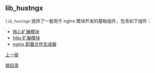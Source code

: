 lib_hustngx
--

`lib_hustngx` 提供了一套用于 nginx 模块开发的基础组件，包含如下组件：

* [核心扩展模块](lib_hustngx/core_module.md)
* [http 扩展模块](lib_hustngx/http_module.md)
* [nginx 配置文件生成器](lib_hustngx/genconf.md)

[上一级](index.md)

[根目录](../index.md)